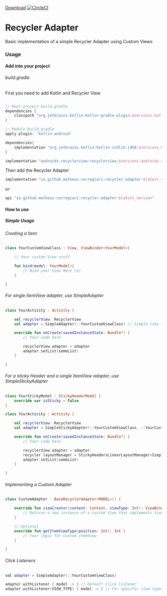 [Download](https://search.maven.org/artifact/io.github.matheus-corregiari/recycler-adapter)
[![CircleCI](https://circleci.com/gh/matheus-corregiari/arch-toolkit/tree/master.svg?style=svg)](https://circleci.com/gh/matheus-corregiari/arch-toolkit/tree/master)

# Recycler Adapter

Basic implementation of a simple Recycler Adapter using Custom Views

### Usage

#### Add into your project

###### build.gradle

First you need to add Kotlin and Recycler View

```groovy

// Root project build.gradle
dependencies {
    classpath "org.jetbrains.kotlin:kotlin-gradle-plugin:$versions.kotlin"
}

// Module build.gradle
apply plugin: 'kotlin-android'

dependencies{
    implementation "org.jetbrains.kotlin:kotlin-stdlib-jdk8:$versions.kotlin"
}
```

```groovy
implementation "androidx.recyclerview:recyclerview:$versions.androidx.recyclerview"
```

Then add the Recycler Adapter

```groovy
implementation "io.github.matheus-corregiari:recycler-adapter:$latest_version"
```

or

```groovy
api "io.github.matheus-corregiari:recycler-adapter:$latest_version"
```

#### How to use

##### Simple Usage

###### Creating a Item

```kotlin
class YourCustomViewClass : View, ViewBinder<YourModel>{

    // Your custom View stuff

    fun bind(model: YourModel){
        // Bind your View Here \o/
    }

}
```

###### For single ItemView adapter, use SimpleAdapter

```kotlin
class YourActivity : Activity {

    val recyclerView: RecyclerView
    val adapter = SimpleAdapter(::YourCustomViewClass) // Simple like that =)

    override fun onCreate(savedInstanceState: Bundle?) {
        // Your code here

        recyclerView.adapter = adapter
        adapter.setList(someList)
    }

}
```

###### For a sticky Header and a single ItemView adapter, use SimpleStickyAdapter

```kotlin
class YourStickyModel : StickyHeaderModel {
    override var isSticky = false
}

class YourActivity : Activity {

    val recyclerView: RecyclerView
    val adapter = SimpleStickyAdapter(::YourCustomViewClass, ::YourCustomHeaderClass) // Simple like that =)

    override fun onCreate(savedInstanceState: Bundle?) {
        // Your code here

        recyclerView.adapter = adapter
        recycler.layoutManager = StickyHeadersLinearLayoutManager<SimpleStickyAdapter<YourStickyModel, YourCustomViewClass, YourCustomHeaderClass>>(this)
        adapter.setList(someList)
    }

}
```

###### Implementing a Custom Adapter

```kotlin
class CustomAdapter : BaseRecyclerAdapter<MODEL>() {

    override fun viewCreator(context: Context, viewType: Int): ViewBinder<*> {
        // Returns a new instance of a custom View that implements ViewBinder =D
    }

    // Optional
    override fun getItemViewType(position: Int): Int {
        // Your logic for custom itemView
    }

}
```

###### Click Listeners

```kotlin
val adapter = SimpleAdapter(::YourCustomViewClass)

adapter.withListener { model -> } // Default click listener
adapter.withListener(VIEW_TYPE) { model -> } // For specific view types
```
